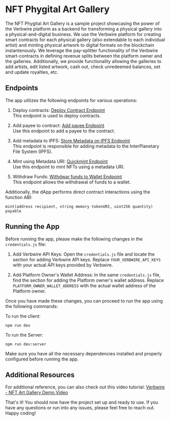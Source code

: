 # NFT Phygital Art Gallery

The NFT Phygital Art Gallery is a sample project showcasing the power of the Verbwire platform as a backend for transforming a physical gallery into a physical-and-digital business. We use the Verbwire platform for creating smart contracts for each physical gallery (also extendable to each individual artist) and minting physical artwork to digital formats on the blockchain instantenously. We leverage the pay-splitter functionality of the Verbwire smart-contracts in defining revenue splits between the platform owner and the galleries. Additionally, we provide functionality allowing the galleries to add artists, edit listed artwork, cash out, check unredeemed balances, set and update royalties, etc.

## Endpoints

The app utilizes the following endpoints for various operations:

1. Deploy contracts: [Deploy Contract Endpoint](https://docs.verbwire.com/reference/post_nft-deploy-deploycontract)  
   This endpoint is used to deploy contracts.

2. Add payee to contract: [Add payee Endpoint](https://docs.verbwire.com/reference/post_nft-update-addpayee)  
   Use this endpoint to add a payee to the contract.

3. Add metadata to IPFS: [Store Metadata on IPFS Endpoint](https://docs.verbwire.com/reference/post_nft-store-metadatafromimage)  
   This endpoint is responsible for adding metadata to the InterPlanetary File System (IPFS).

4. Mint using Metadata URI: [Quickmint Endpoint](https://docs.verbwire.com/reference/post_nft-mint-quickmintfrommetadataurl)  
   Use this endpoint to mint NFTs using a metadata URI.

5. Withdraw Funds: [Withdwar funds to Wallet Endpoint](https://docs.verbwire.com/reference/post_nft-update-withdrawfundstowallet)  
   This endpoint allows the withdrawal of funds to a wallet.

Additionally, the dApp performs direct contract interactions using the function ABI:

```solidity
mint(address recipient, string memory tokenURI, uint256 quantity) payable
```

## Running the App

Before running the app, please make the following changes in the `credentials.js` file:

1. Add Verbwire API Keys: Open the `credentials.js` file and locate the section for adding Verbwire API keys. Replace `YOUR_VERBWIRE_API_KEYS` with your actual API keys provided by Verbwire.

2. Add Platform Owner's Wallet Address: In the same `credentials.js` file, find the section for adding the Platform owner's wallet address. Replace `PLATFORM_OWNER_WALLET_ADDRESS` with the actual wallet address of the Platform owner.

Once you have made these changes, you can proceed to run the app using the following commands:

To run the client:
```
npm run dev
```

To run the Server:
```
npm run dev:server
```

Make sure you have all the necessary dependencies installed and properly configured before running the app.

## Additional Resources

For additional reference, you can also check out this video tutorial: [Verbwire - NFT Art Gallery Demo Video](https://youtu.be/eO1Vhi8GKvI)

That's it! You should now have the project set up and ready to use. If you have any questions or run into any issues, please feel free to reach out. Happy coding!

